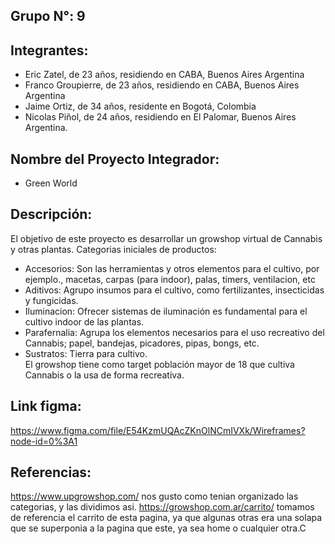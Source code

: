 ## Grupo N°: 9
## Integrantes: 
  - Eric Zatel, de 23 años, residiendo en CABA, Buenos Aires Argentina
  - Franco Groupierre, de 23 años, residiendo en CABA, Buenos Aires Argentina
  - Jaime Ortiz, de 34 años, residente en Bogotá, Colombia 
  - Nicolas Piñol, de 24 años, residiendo en El Palomar, Buenos Aires Argentina.
## Nombre del Proyecto Integrador: 
  - Green World
## Descripción: 
El objetivo de este proyecto es desarrollar un growshop virtual de Cannabis y otras plantas. 
Categorias iniciales de productos:
  - Accesorios: Son las herramientas y otros elementos para el cultivo, por ejemplo., macetas, carpas (para indoor), palas, timers, ventilacion, etc
  - Aditivos: Agrupo insumos para el cultivo, como fertilizantes, insecticidas y fungicidas.
  - Iluminacion: Ofrecer sistemas de iluminación es fundamental para el cultivo indoor de las plantas.
  - Parafernalia: Agrupa los elementos necesarios para el uso recreativo del Cannabis; papel, bandejas, picadores, pipas, bongs, etc. 
  - Sustratos: Tierra para cultivo.  
El growshop tiene como target población mayor de 18 que cultiva Cannabis o la usa de forma recreativa. 
## Link figma:
https://www.figma.com/file/E54KzmUQAcZKnOlNCmIVXk/Wireframes?node-id=0%3A1
## Referencias:
https://www.upgrowshop.com/ nos gusto como tenian organizado las categorias, y las dividimos asi.
https://growshop.com.ar/carrito/ tomamos de referencia el carrito de esta pagina, ya que algunas otras era una solapa que se superponia a la pagina que este, ya sea home o cualquier otra.C

